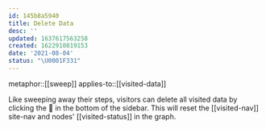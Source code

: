 ```yaml
---
id: 145b8a5940
title: Delete Data
desc: ''
updated: 1637617563258
created: 1622910819153
date: '2021-08-04'
status: "\U0001F331"
---
```


metaphor::[[sweep]]
applies-to::[[visited-data]]


Like sweeping away their steps, visitors can delete all visited data by clicking the 🧹 in the bottom of the sidebar. This will reset the [[visited-nav]] site-nav and nodes' [[visited-status]] in the graph.
